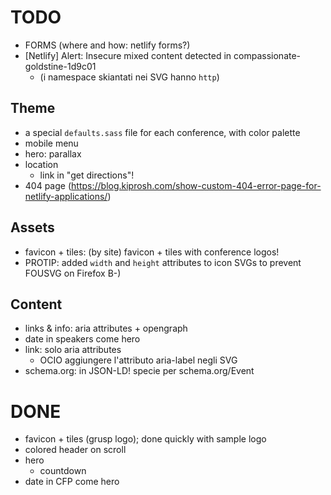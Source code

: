 # TODO

* FORMS (where and how: netlify forms?)
* [Netlify] Alert: Insecure mixed content detected in compassionate-goldstine-1d9c01
  * (i namespace skiantati nei SVG hanno `http`)


## Theme

* a special `defaults.sass` file for each conference, with color palette
* mobile menu
* hero: parallax
* location
  * link in "get directions"!
* 404 page (https://blog.kiprosh.com/show-custom-404-error-page-for-netlify-applications/)

## Assets

* favicon + tiles: (by site) favicon + tiles with conference logos!
* PROTIP: added `width` and `height` attributes to icon SVGs to prevent FOUSVG on Firefox B-)

## Content

* links & info: aria attributes + opengraph
* date in speakers come hero
* link: solo aria attributes
  * OCIO aggiungere l'attributo aria-label negli SVG
* schema.org: in JSON-LD! specie per schema.org/Event

# DONE

* favicon + tiles (grusp logo); done quickly with sample logo
* colored header on scroll
* hero
  * countdown
* date in CFP come hero
